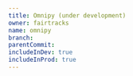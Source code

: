 ```yaml
---
title: Omnipy (under development)
owner: fairtracks
name: omnipy
branch:
parentCommit:
includeInDev: true
includeInProd: true
---
```

